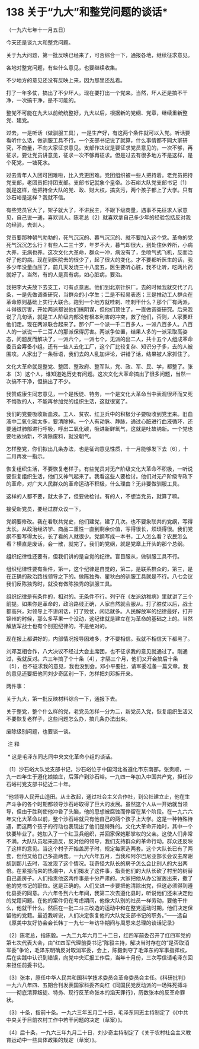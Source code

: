 # 138 关于“九大”和整党问题的谈话*

（一九六七年十一月五日）

今天还是谈九大和整党问题。

关于九大问题，第一批反映已经来了，可否综合一下，通报各地，继续征求意见。

各地对整党问题，有些什么意见，也要继续收集。

不少地方的意见还没有反映上来，因为那里还乱着。

打了一年多仗，搞出了不少坏人。现在要打出一个党来。当然，坏人还是搞不干净，一次搞干净，是不可能的。

整党不可能在九大以前统统整好，九大以后，根据新的党纲、党章，继续重新整党、建党。

过去，一是听话（做驯服工具），一是生产好，有这两个条件就可以入党。听话要看听什么话，做驯服工具不行。一个支部书记说了就算，什么事情都不同大家研究，不商量，不向大家征求意见。支部作决议是要征求党员意见的，一次不够，再征求，要让党员讲意见，征求一次不够再征求。但是过去有很多地方不是这样，是个死党，一塘死水。

过去青年人入团可困难啦，比入党更困难。党团组织被一些人把持着。老党员把持党支部，老团员把持团支部。支部书记就象个皇帝。沙石峪大队党支部书记〔1〕就是这样，他把持全大队的党、政、财大权，搞贪污，两个孩子都上了大学。只有沙石峪是这样？我就不信。

有些党员官大了，架子就大了，不讲民主，不跟下级商量，遇事不先征求人家意见，自己说一通，喜欢训人。陈老总〔2〕就喜欢拿自己多少年的经验包括反对我的经验，去训人。

党员要那种朝气勃勃的，死气沉沉的、暮气沉沉的、就不要加入这个党。革命的党死气沉沉怎么行？有些人二三十岁，年岁不大，暮气却很大，到处住休养所，小病大养，无病也养。这次文化大革命，群众一冲，病没有了，坐喷气式飞机，反而治好了他的病。现在到医院去的很少了，起了很大的变化。才不要都听医生的话，我多少年没量血压了，前几天发烧三十八度五，医生要听心脏，我不让听，吃两片药就好了。当然，有的人是真有病，如心脏病，要治。

我把李大夫放下去支工，可有点意思。他们到北京针织厂。去的时候我就交代了几条，一是先做调查研究，当群众的小学生；二是不轻易表态；三是推动工人群众在革命原则基础上实行大联合。跑到一个地方就哇剌、哇刺干什么？那个厂有两派，斗得很厉害，开始两派都说他们搞阴谋，但他们顶住了，一直做调查研究。后来我说了几句话，就是工人阶级内部没有根本利害的冲突，救了他们，否则，人家要赶他们走。现在两派联合起来了。那个厂一个派一千二百多人，一派八百多人。八百人的一派说一千二百人的那派保得厉害。两派争位置，结果人多的一派采取高姿态，问题反而解决了，一派六个，一派七个，无派的出二人，共十五个人组成革命委员会筹备小组。还有一些人去化工厂，这个厂比较复杂、知识分子多，去的人被围攻。人家出了一条标语，我们去的人乱加评论，讲错了话，结果被人家抓住了。

文化大革命就是整党、整团、整政府、整军队，党、政、军、民、学，都整了。张本〔3〕这个人，谁知道她历史有问题。这次文化大革命搞出了很多问题，当然一次搞不干净，但搞出了不少。

我赞成康生同志意见，一个是叛徒、特务，一个是文化大革命当中表观很坏而又死不悔改的人，不能再参加党的组织生活，这就很宽了。

我们的党要吸收新血液。工人、贫农、红卫兵中的积极分子要吸收到党里来。旧血液中二氧化碳太多，要清除掉。一个人有动脉、静脉，通过心脏进行血液循环，还要通过肺部进行呼吸，呼出二氧化碳，吸进新鲜氧气，这就是吐故纳新。一个党也要吐故纳新，不清除废料，就没朝气。

怎样整党，你们拟出几条办法，也是征询意见性质，十一月能够发下去〔6〕，十二月再发一指示。

恢复组织生活，不要恢复老样子。有些党员对无产阶级文化大革命不积极，一听说要恢复组织生活，他们又神气起来了。我看这些人要检讨。他们对无产阶级专政下的革命，对广大人民群众的革命运动不积极，什么理由？无非要做驯服工具。

这样的人都不要，就太多了，但要做检讨。有的人，不想当党员，就算了嘛。

接受新党员，要经过群众议一下。

党纲要修改。我在看联共党史，他们建党，建了几次。也不要象联共的党纲，写得太长。从政治经济学、商品二重性一直到剩余价值，写得很长，烦琐得很。我们党纲不要写得太长，长了看的人就很少。党纲写成一本书，工人怎么看？农民怎么看？横直是废话，会一散，就完了。我们的党纲，就是党章上开头的那个总纲。

组织纪律性还要有，但我们讲的是自觉的纪律。盲目服从，做驯服工具不行。

组织纪律性要有条件，第一，这个纪律是自觉的，第二，是联系群众的，第三，是在正确的政治路线领导之下的。做陈独秀、瞿秋白的驯服工具就是不行。八七会议我们反陈独秀时，就没有做陈独秀的驯服工具。

组织纪律是有条件的，相对的。无条件不行。列宁在《左派幼稚病》里就讲了三个前提。如果你是革命的，政治路线正确，人家自然就会服从。打了胜仗以后，战士都高兴，对领导上不讲闲话，打了败仗，闲话就多。人民解放军的纪律最好，打开锦州的时候，那么多苹果一个没动，这纪律就是建立在为革命的基础之上的。当然解放军战士也有个别犯纪律的，不是绝对的。

现在报上都讲好的，内部情况报导困难多，才不要相信。我就不相信天下都黑了。

刘邓互相合作，八大决议不经过大会主席团，也不征求我的意见就通过了。刚通过，我就反对。六三年搞了个十条〔4〕，才隔三个月，他们又开会搞后十条〔5〕，也不征求我的意见，我也没到会。邓小平要批，请军委准备一篇文章。我的意见还要把他同刘少奇区别一下，怎样把刘邓拆开来。

两件事：

关于九大，第一批反映材料综合一下，通报下去。

关于整党，整个什么样的党，老党员怎样一分为二，新党员入党，恢复组织生活又不要恢复老样子，这些问题怎么办，搞几条办法出来。

废除级别问题，也要谈一谈。

 注 释

 * 这是毛泽东同志同中央文化革命小组的谈话。

〔1〕沙石峪大队党支部书记，沙石峪位于中国河北省遵化市东南部，张贵顺，一九一四年生于遵化娘娘庄，后落户到沙石峪。一九四一年加入中国共产党，担任沙石峪村党支部书记近二十年。

“他领导人民开山造田。从土改起，通过社会主义合作社，到公社建立止，他在生产斗争的各个时期都领导沙石峪取得了巨大的发展。虽然这个人从一开始就当领导，但由于胜利使他冲昏了头脑，他的思想被腐蚀而停留在某个阶段。在一九六六年文化大革命以前，整个沙石峪就只有他自己的两个孩子上大学。这是一种特殊待遇，而这两个孩子的行动也表现出了他们是特殊的。文化大革命开始时，其中一个快要毕业了。她加入了一个红卫兵组织，并回家保她那掌权的父亲。这使人们非常不满。大队队员起来造反，反对他的领导，我们支持群众的革命行动。群众还反映了这样的意见。当这个村子开始盖房子时，规定每家造两套。这个大队长已有了两套，但他又给自己多造两套。一九六六年五月，当我和阿尔巴尼亚部长会议主席谢胡到那儿去时，我发现了这个情况。我奇怪大队长的房子怎么会比别人的大出两倍。在紧接而来的热潮中，人们揭发了这件事，指责他们的大队长砍了村里的树替自己盖房子。人们指责他这两件事是十分严肃的。大家把他从办公室轰出来，撒了他的党书记的职位。这是正确的。人们又进一步要把他清除出党，但这必须得到遵化县委的同意。六六年冬到六七年间，我第二次去遵化县时，听说他们还未决定他的党籍问题。在他的案件仍在考虑期间，他像大队别的社员一样劳动，要他干什么，他就干什么。然后在一批二斗三改造的运动中和在整党运动时期，他们决定保留他的党籍。最近我听说，人们决定恢复他的大队党支部书记的职务。”——选自《原美中友好协会会长韩丁一九七一年访华期间与周恩来总理的谈话记录》

〔2〕陈老总，指陈毅。一九二九年六月二十二日，红四军前委召开了红四军党的第七次代表大会，由“红四军代理前委书记”陈毅主持，解决当时存在的“是否取消军委”争论，毛泽东明确反对取消军委，会上，陈毅剥夺了毛泽东的军事指挥权，后在实践中认识到错误，向党中央汇报工作后，当年十月份，三次写信请毛泽东回来担任前委书记。

〔3〕张本，原任中华人民共和国科学技术委员会革命委员会主任。《科研批判》一九六八年四、五期合刊发表国家科委齐向红《同国民党反动派的一场殊死搏斗——彻底清算叛徒、特务、现行反革命张本的滔天罪行》，历数张本的反革命罪状。

〔3〕十条，指前十条。一九六三年五月二十日，毛泽东同志主持制定了《《中共中央关于目前农村工作中若干问题的决定（草案）》。

〔4〕后十条，一九六三年九月二十日，刘少奇主持制定了《关于农村社会主义教育运动中一些具体政策的规定（草案）》。
